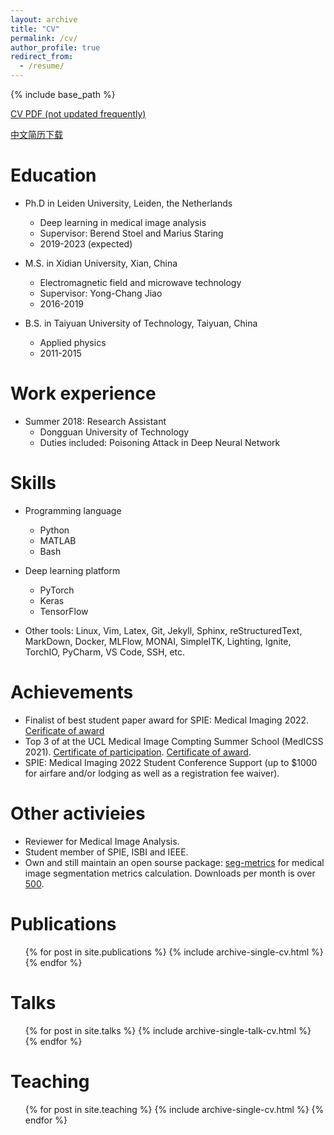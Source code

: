 ```yaml
---
layout: archive
title: "CV"
permalink: /cv/
author_profile: true
redirect_from:
  - /resume/
---
```


{% include base_path %}

<a href='/files/Jingnan_cv_2022.pdf'>CV PDF (not updated frequently)</a>


<a href='/files/Jingnan_cv_2022_Chinese.pdf'>中文简历下载</a>

Education
======
* Ph.D in Leiden University, Leiden, the Netherlands
  * Deep learning in medical image analysis
  * Supervisor: Berend Stoel and Marius Staring
  * 2019-2023 (expected)
  
* M.S. in Xidian University, Xian, China 
  * Electromagnetic field and microwave technology
  * Supervisor: Yong-Chang Jiao
  * 2016-2019
  
* B.S. in Taiyuan University of Technology, Taiyuan, China
  * Applied physics
  * 2011-2015
  

  


Work experience
======
* Summer 2018: Research Assistant
  * Dongguan University of Technology
  * Duties included: Poisoning Attack in Deep Neural Network

  
Skills
======
* Programming language
  * Python
  * MATLAB
  * Bash

* Deep learning platform
  * PyTorch
  * Keras
  * TensorFlow
  
* Other tools:
Linux, Vim, Latex, Git, Jekyll, Sphinx, reStructuredText, MarkDown, Docker, MLFlow, MONAI, SimpleITK, Lighting, Ignite, TorchIO, PyCharm, VS Code, SSH, etc.


Achievements
=================
* Finalist of best student paper award for SPIE: Medical Imaging 2022. [Cerificate of award](/files/spie_certificate.pdf)
* Top 3 of at the UCL Medical Image Compting Summer School (MedICSS 2021). [Certificate of participation](/files/MedICSS2021_certificate_Participant_Jingnan-Jia.pdf). [Certificate of award](/files/MedICSS2021_certificate_ProjectMerit_Jingnan-Jia.pdf).   
* SPIE: Medical Imaging 2022 Student Conference Support (up to $1000 for airfare and/or lodging as well as a registration fee waiver).


Other activieies
==================
* Reviewer for Medical Image Analysis.
* Student member of SPIE, ISBI and IEEE.
* Own and still maintain an open sourse package: [seg-metrics](https://pypi.org/project/seg-metrics/) for medical image segmentation metrics calculation. Downloads per month is over [500](https://pypistats.org/packages/seg-metrics).



Publications
======
  <ul>{% for post in site.publications %}
    {% include archive-single-cv.html %}
  {% endfor %}</ul>
  
Talks
======
  <ul>{% for post in site.talks %}
    {% include archive-single-talk-cv.html %}
  {% endfor %}</ul>
  
Teaching
======
  <ul>{% for post in site.teaching %}
    {% include archive-single-cv.html %}
  {% endfor %}</ul>
